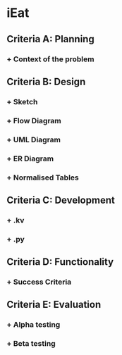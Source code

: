 # iEat

## Criteria A: Planning
### + Context of the problem

## Criteria B: Design
### + Sketch
### + Flow Diagram
### + UML Diagram
### + ER Diagram
### + Normalised Tables

## Criteria C: Development
### + .kv
### + .py

## Criteria D: Functionality
### + Success Criteria

## Criteria E: Evaluation 
### + Alpha testing
### + Beta testing




